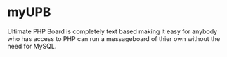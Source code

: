 myUPB 
========
Ultimate PHP Board is completely text based making it easy for anybody who has access to PHP can run a messageboard of thier own without the need for MySQL.